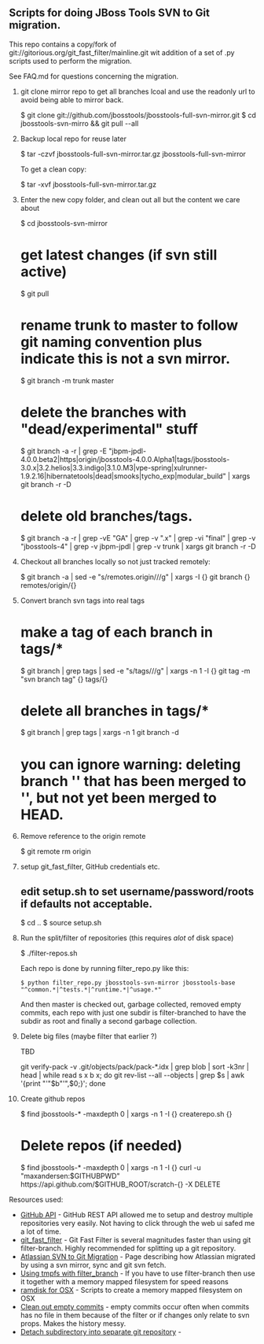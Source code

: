 Scripts for doing JBoss Tools SVN to Git migration.
---------

This repo contains a copy/fork of git://gitorious.org/git_fast_filter/mainline.git wit 
addition of a set of .py scripts used to perform the migration.

See FAQ.md for questions concerning the migration.


1) git clone mirror repo to get all branches lcoal and use the
readonly url to avoid being able to mirror back.

      $ git clone git://github.com/jbosstools/jbosstools-full-svn-mirror.git
      $ cd jbosstools-svn-mirro && git pull --all

2) Backup local repo for reuse later

      $ tar -czvf jbosstools-full-svn-mirror.tar.gz jbosstools-full-svn-mirror
 
   To get a clean copy:

      $ tar -xvf jbosstools-full-svn-mirror.tar.gz
      
3) Enter the new copy folder, and clean out all but the content we care about

      $ cd jbosstools-svn-mirror
      # get latest changes (if svn still active)
      $ git pull 
      # rename trunk to master to follow git naming convention plus indicate this is not a svn mirror. 
      $ git branch -m trunk master

      # delete the branches with "dead/experimental" stuff
      $ git branch -a -r | grep -E "jbpm-jpdl-4.0.0.beta2|https|origin/jbosstools-4.0.0.Alpha1|tags/jbosstools-3.0.x|3.2.helios|3.3.indigo|3.1.0.M3|vpe-spring|xulrunner-1.9.2.16|hibernatetools|dead|smooks|tycho_exp|modular_build" | xargs git branch -r -D 
      # delete old branches/tags.
      $ git branch -a -r | grep -vE "GA" | grep -v "\.x" | grep -vi "final" | grep -v "jbosstools-4" | grep -v jbpm-jpdl | grep -v trunk | xargs git branch -r -D

4) Checkout all branches locally so not just tracked remotely:

      $ git branch -a | sed -e "s/remotes.origin\///g" | xargs -I {} git branch {} remotes/origin/{}

5) Convert branch svn tags into real tags

      # make a tag of each branch in tags/*
      $      git branch | grep tags | sed -e "s/tags\///g" | xargs -n 1 -I {} git tag -m "svn branch tag" {} tags/{}
      # delete all branches in tags/*
      $ git branch | grep tags | xargs -n 1 git branch -d 
      # you can ignore warning: deleting branch '<tagname>' that has been merged to '<tagname>', but not yet been merged to HEAD.
  
6) Remove reference to the origin remote

      $ git remote rm origin

7) setup git_fast_filter, GitHub credentials etc.

      ## edit setup.sh to set username/password/roots if defaults not acceptable.

      $ cd ..
      $ source setup.sh

8) Run the split/filter of repositories (this requires *alot* of disk space)

   $ ./filter-repos.sh

   Each repo is done by running filter_repo.py like this:
   
       $ python filter_repo.py jbosstools-svn-mirror jbosstools-base "^common.*|^tests.*|^runtime.*|^usage.*"

   And then master is checked out, garbage collected, removed empty
   commits, each repo with just one subdir is filter-branched to have
   the subdir as root and finally a second garbage collection.
  
9) Delete big files (maybe filter that earlier ?)

      TBD
      
      git verify-pack -v .git/objects/pack/pack-*.idx | grep blob | sort -k3nr | head | while read s x b x; do git rev-list --all --objects | grep $s | awk '{print "'"$b"'",$0;}'; done

10) Create github repos

      $ find jbosstools-* -maxdepth 0 | xargs -n 1 -I {} createrepo.sh {}

      # Delete repos (if needed)
      $ find jbosstools-* -maxdepth 0 | xargs -n 1 -I {} curl -u "maxandersen:$GITHUBPWD" https://api.github.com/$GITHUB_ROOT/scratch-{} -X DELETE

Resources used:

  * [GitHub API][] - GitHub REST API allowed me to setup and destroy multiple repositories very easily. Not having to click through the web ui safed me a lot of time. 
  * [git_fast_filter][] - Git Fast Filter is several magnitudes faster than using git filter-branch. Highly recommended for splitting up a git repository.
  * [Atlassian SVN to Git Migration][] - Page describing how Atlassian migrated by using a svn mirror, sync and git svn fetch.
  * [Using tmpfs with filter_branch][] - If you have to use filter-branch then use it together with a memory mapped filesystem for speed reasons
  * [ramdisk for OSX][] - Scripts to create a memory mapped filesystem on OSX
  * [Clean out empty commits][] - empty commits occur often when commits has no file in them because of the filter or if changes only relate to svn props. Makes the history messy.
  * [Detach subdirectory into separate git repository][] - 

[Github API]: http://developer.github.com/v3/ "Github REST API"
[git_fast_filter]: gitorious.org/git_fast_filter "Git fast filter"
[Atlassian SVN to Git Migration]: http://blogs.atlassian.com/2012/01/moving-confluence-from-subversion-to-git
[Using tmpfs with filter_branch]: http://debuggable.com/posts/muscles-on-demand-clean-a-large-git-repository-the-cloud-way:49ba8538-d7ac-486d-b132-0cce4834cda3
[ramdisk for OSX]: https://gist.github.com/822455
[Clean out empty commits]: http://stackoverflow.com/questions/7067015/svn2git-with-exclude-any-way-to-ignore-the-empty-blank-commits?lq=1
[Detach subdirectory into separate git repository]: http://stackoverflow.com/questions/359424/detach-subdirectory-into-separate-git-repository





